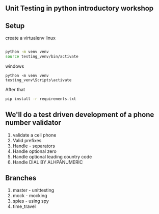 ## Unit Testing in python  introductory workshop

## Setup

create a virtualenv
linux 
```bash

python -m venv venv
source testing_venv/bin/activate

```

windows

```
python -m venv venv
testing_venv\Scripts\activate
```

After that
```bash
pip install -r requirements.txt
```

## We'll do a test driven development of a phone number validator

1. validate a cell phone
2. Valid prefixes
3. Handle - separators
4. Handle optional zero
5. Handle optional leading country code
6. Handle DIAL BY ALHPANUMERIC 


## Branches

1. master - unittesting
2. mock - mocking
3. spies - using spy
4. time_travel
